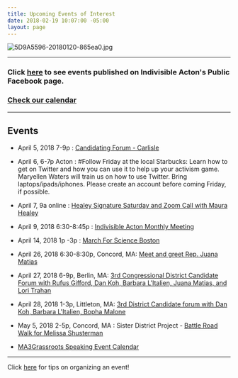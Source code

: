 ```yaml
---
title: Upcoming Events of Interest
date: 2018-02-19 10:07:00 -05:00
layout: page
---
```


![5D9A5596-20180120-865ea0.jpg](/uploads/5D9A5596-20180120-865ea0.jpg)

---

### Click [here](https://www.facebook.com/pg/IndivisibleActon/events/?ref=page_internal) to see events published on Indivisible Acton's Public Facebook page.

### [Check our calendar](http://www.indivisibleacton.org/calendar.html)

---

## Events

* April 5, 2018 7-9p : [Candidating Forum - Carlisle](https://www.eventbrite.com/e/candidating-with-beej-das-rufus-gifford-barbara-litalien-juana-matias-keith-r-stjohn-and-lori-tickets-43178010592?aff=erelexpmlt)


* April 6, 6-7p Acton : #Follow Friday at the local Starbucks: Learn how to get on Twitter and how you can use it to help up your activism game. Maryellen Waters will train us on how to use Twitter. Bring laptops/ipads/iphones. Please create an account before coming Friday, if possible.


* April 7, 9a online : [Healey Signature Saturday and Zoom Call with Maura Healey](https://docs.google.com/forms/d/10ZE0Qc1XPIUr5SsJZhkJg-t9Yu4UK2HAI_CvoxoDhlM/viewform?link_id=48&can_id=0d5712ce9b810b29d6d5471775001fbd&source=email-weekly-newsletter-31918&email_referrer&email_subject=weekly-newsletter-31918&edit_requested=true)


* April 9, 2018 6:30-8:45p : [Indivisible Acton Monthly Meeting](http://www.indivisibleacton.org/events/indivisible-acton-monthly-meetings.html)


* April 14, 2018 1p -3p :  [March For Science Boston](https://www.facebook.com/events/189078908364928/)


* April 26, 2018 6:30-8:30p, Concord, MA: [Meet and greet Rep. Juana Matias](https://www.facebook.com/events/2055107544761020/)


* April 27, 2018 6-9p, Berlin, MA: [3rd Congressional District Candidate Forum with Rufus Gifford, Dan Koh, Barbara L'Italien, Juana Matias, and Lori Trahan](https://www.facebook.com/events/1779924995386306/)


* April 28, 2018 1-3p, Littleton, MA: [3rd District Candidate forum with Dan Koh, Barbara L'Italien, Bopha Malone](https://www.facebook.com/events/573559456341019/)



* May 5, 2018 2-5p, Concord, MA : Sister District Project - [Battle Road Walk for Melissa Shusterman](http://sisterdistrictma.com/event/battle-road-walk-for-melissa-shusterman-2018-05-05/)


* [MA3Grassroots Speaking Event Calendar](https://www.ma3grassroots.com/event-calendar)

---

Click [here](http://www.indivisibleacton.org/events/organize-an-event.html) for tips on organizing an event!